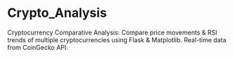 # Crypto_Analysis
Cryptocurrency Comparative Analysis: Compare price movements &amp; RSI trends of multiple cryptocurrencies using Flask &amp; Matplotlib. Real-time data from CoinGecko API.
